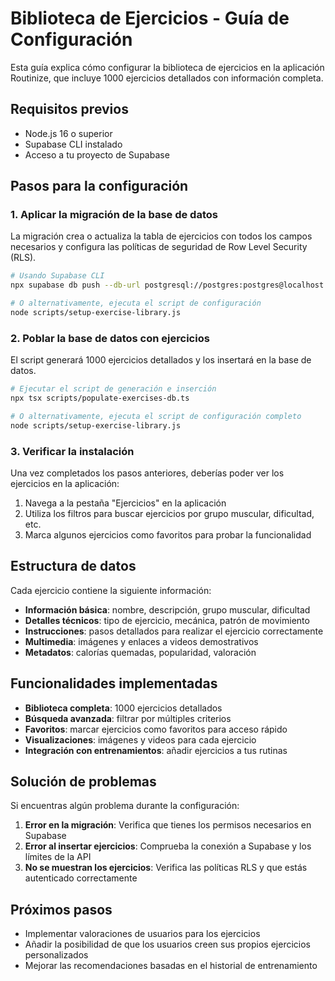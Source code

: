 # Biblioteca de Ejercicios - Guía de Configuración

Esta guía explica cómo configurar la biblioteca de ejercicios en la aplicación Routinize, que incluye 1000 ejercicios detallados con información completa.

## Requisitos previos

- Node.js 16 o superior
- Supabase CLI instalado
- Acceso a tu proyecto de Supabase

## Pasos para la configuración

### 1. Aplicar la migración de la base de datos

La migración crea o actualiza la tabla de ejercicios con todos los campos necesarios y configura las políticas de seguridad de Row Level Security (RLS).

```bash
# Usando Supabase CLI
npx supabase db push --db-url postgresql://postgres:postgres@localhost:54322/postgres

# O alternativamente, ejecuta el script de configuración
node scripts/setup-exercise-library.js
```

### 2. Poblar la base de datos con ejercicios

El script generará 1000 ejercicios detallados y los insertará en la base de datos.

```bash
# Ejecutar el script de generación e inserción
npx tsx scripts/populate-exercises-db.ts

# O alternativamente, ejecuta el script de configuración completo
node scripts/setup-exercise-library.js
```

### 3. Verificar la instalación

Una vez completados los pasos anteriores, deberías poder ver los ejercicios en la aplicación:

1. Navega a la pestaña "Ejercicios" en la aplicación
2. Utiliza los filtros para buscar ejercicios por grupo muscular, dificultad, etc.
3. Marca algunos ejercicios como favoritos para probar la funcionalidad

## Estructura de datos

Cada ejercicio contiene la siguiente información:

- **Información básica**: nombre, descripción, grupo muscular, dificultad
- **Detalles técnicos**: tipo de ejercicio, mecánica, patrón de movimiento
- **Instrucciones**: pasos detallados para realizar el ejercicio correctamente
- **Multimedia**: imágenes y enlaces a videos demostrativos
- **Metadatos**: calorías quemadas, popularidad, valoración

## Funcionalidades implementadas

- **Biblioteca completa**: 1000 ejercicios detallados
- **Búsqueda avanzada**: filtrar por múltiples criterios
- **Favoritos**: marcar ejercicios como favoritos para acceso rápido
- **Visualizaciones**: imágenes y videos para cada ejercicio
- **Integración con entrenamientos**: añadir ejercicios a tus rutinas

## Solución de problemas

Si encuentras algún problema durante la configuración:

1. **Error en la migración**: Verifica que tienes los permisos necesarios en Supabase
2. **Error al insertar ejercicios**: Comprueba la conexión a Supabase y los límites de la API
3. **No se muestran los ejercicios**: Verifica las políticas RLS y que estás autenticado correctamente

## Próximos pasos

- Implementar valoraciones de usuarios para los ejercicios
- Añadir la posibilidad de que los usuarios creen sus propios ejercicios personalizados
- Mejorar las recomendaciones basadas en el historial de entrenamiento
